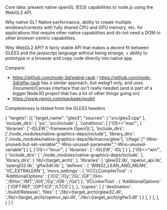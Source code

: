 
Core idea: present native openGL (ES3) capabilities to node.js using the WebGL2 API.

Why native GL? Native performance, ability to create multiple windows/contexts with fully shared CPU and GPU memory, etc. for applications that require other native capabilities and do not need a DOM or other browser-centric capabilities. 

Why WebGL2 API? A fairly stable API that makes a decent fit between GLES3 and the javascript language without being strange, + ability to prototype in a browser and copy code directly into native app.

Compare:
- https://github.com/node-3d/webgl-raub / https://github.com/node-3d/glfw-raub has a similar approach, but webgl1 only, and uses Document/Canvas interface that isn't really needed (and is part of a bigger Node3D project that has a lot of other things going on)
- https://www.npmjs.com/package/exokit 

Completeness is tested from the GLES3 headers



{
  "targets": [{
    "target_name": "gles3",
    "sources": [ "src/gles3.cpp" ],
	  'include_dirs': [
		  'src', 'src/include'
	  ],
	  'conditions': [
        ['OS=="mac"',
          {
            'libraries': ['-lGLEW','-framework OpenGL'],
            'include_dirs': ['./node_modules/native-graphics-deps/include'],
            'library_dirs': ['./node_modules/native-graphics-deps/lib/macos/glew'],
            'cflags':["-Wno-unused-but-set-variable","-Wno-unused-parameter","-Wno-unused-variable"]
          }
        ],
        ['OS=="linux"', {
          'libraries': [
            '-lGLEW','-lGL']
          }
        ],
        ['OS=="win"',
          {
            'include_dirs': [
              './node_modules/native-graphics-deps/include',
              ],
            'library_dirs': [
              'lib/<(target_arch)',
              ],
            'libraries': [
              'glew32.lib',
              'openvr_api.lib',
              'opengl32.lib',
              'glfw3dll.lib'
              ],
            'defines' : [
              'WIN32_LEAN_AND_MEAN',
              'VC_EXTRALEAN'
            ],
            'msvs_settings' : {
              'VCCLCompilerTool' : {
                'AdditionalOptions' : ['/O2','/Oy','/GL','/GF','/Gm-','/EHsc','/MT','/GS','/Gy','/GR-','/Gd']
              },
              'VCLinkerTool' : {
                'AdditionalOptions' : ['/OPT:REF','/OPT:ICF','/LTCG']
              },
            },
            'copies': [
              {
                'destination': './build/Release/',
                'files': [
                  './lib/<(target_arch)/glew32.dll',
                  './lib/<(target_arch)/openvr_api.dll',
                  './lib/<(target_arch)/glfw3.dll'
                 ]
              }
            ],
          }
        ],
      ],
    }
  ]
}